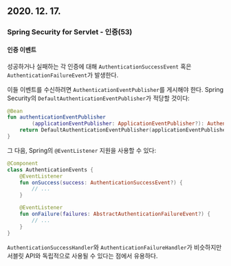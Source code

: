 ## 2020. 12. 17.

### Spring Security for Servlet - 인증(53)

#### 인증 이벤트

성공하거나 실패하는 각 인증에 대해 `AuthenticationSuccessEvent` 혹은 `AuthenticationFailureEvent`가 발생한다.

이들 이벤트를 수신하려면 `AuthenticationEventPublisher`를 게시해야 한다. Spring Security의 `DefaultAuthenticationEventPublisher`가 적당할 것이다:

```kotlin
@Bean
fun authenticationEventPublisher
        (applicationEventPublisher: ApplicationEventPublisher?): AuthenticationEventPublisher {
    return DefaultAuthenticationEventPublisher(applicationEventPublisher)
}
```

그 다음, Spring의 `@EventListener` 지원을 사용할 수 있다:

```kotlin
@Component
class AuthenticationEvents {
    @EventListener
    fun onSuccess(success: AuthenticationSuccessEvent?) {
        // ...
    }

    @EventListener
    fun onFailure(failures: AbstractAuthenticationFailureEvent?) {
        // ...
    }
}
```

`AuthenticationSuccessHandler`와 `AuthenticationFailureHandler`가 비슷하지만 서블릿 API와 독립적으로 사용될 수 있다는 점에서 유용하다.